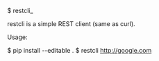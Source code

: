 $ restcli_

  restcli is a simple REST client (same as curl).

Usage:

  $ pip install --editable .
  $ restcli http://google.com